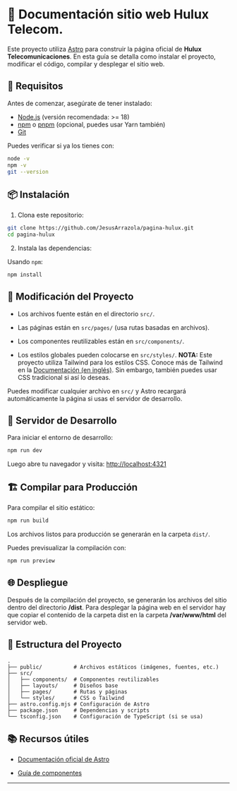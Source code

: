 
# 🌌 Documentación sitio web Hulux Telecom.

Este proyecto utiliza [Astro](https://astro.build/) para construir la página oficial de __Hulux Telecomunicaciones__. En esta guía se detalla como instalar el proyecto, modificar el código, compilar y desplegar el sitio web.

## 🚀 Requisitos

Antes de comenzar, asegúrate de tener instalado:

- [Node.js](https://nodejs.org/) (versión recomendada: >= 18)
- [npm](https://www.npmjs.com/) o [pnpm](https://pnpm.io/) (opcional, puedes usar Yarn también)
- [Git](https://git-scm.com/downloads)

Puedes verificar si ya los tienes con:

```bash
node -v
npm -v
git --version
```

## 📦 Instalación

1.  Clona este repositorio:
    

```bash
git clone https://github.com/JesusArrazola/pagina-hulux.git
cd pagina-hulux

```

2.  Instala las dependencias:
    

Usando `npm`:

```bash
npm install

```

## 🔧 Modificación del Proyecto

-   Los archivos fuente están en el directorio `src/`.
    
-   Las páginas están en `src/pages/` (usa rutas basadas en archivos).
    
-   Los componentes reutilizables están en `src/components/`.
    
-   Los estilos globales pueden colocarse en `src/styles/`. __NOTA:__ Este proyecto utiliza Tailwind para los estilos CSS. Conoce más de Tailwind en la [Documentación (en inglés)](https://tailwindcss.com/docs/installation/using-vite). Sin embargo, también puedes usar CSS tradicional si así lo deseas.
    

Puedes modificar cualquier archivo en `src/` y Astro recargará automáticamente la página si usas el servidor de desarrollo.

## 🧪 Servidor de Desarrollo

Para iniciar el entorno de desarrollo:

```bash
npm run dev

```

Luego abre tu navegador y visita: [http://localhost:4321](http://localhost:4321/)

## 🏗️ Compilar para Producción

Para compilar el sitio estático:

```bash
npm run build

```

Los archivos listos para producción se generarán en la carpeta `dist/`.

Puedes previsualizar la compilación con:

```bash
npm run preview

```

## 🌐 Despliegue

Después de la compilación del proyecto, se generarán los archivos del sitio dentro del directorio __/dist__.
Para desplegar la página web en el servidor hay que copiar el contenido de la carpeta dist en la carpeta __/var/www/html__ del servidor web.

## 📁 Estructura del Proyecto

```
.
├── public/          # Archivos estáticos (imágenes, fuentes, etc.)
├── src/
│   ├── components/  # Componentes reutilizables
│   ├── layouts/     # Diseños base
│   ├── pages/       # Rutas y páginas
│   └── styles/      # CSS o Tailwind
├── astro.config.mjs # Configuración de Astro
├── package.json     # Dependencias y scripts
└── tsconfig.json    # Configuración de TypeScript (si se usa)

```

## 📚 Recursos útiles

-   [Documentación oficial de Astro](https://docs.astro.build/)
    
-   [Guía de componentes](https://docs.astro.build/es/basics/astro-components/)
    

----------
